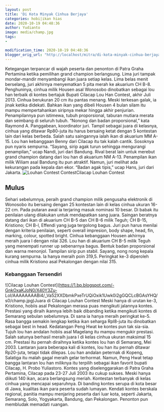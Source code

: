 ```yaml
---
layout: post
title: 'Di Kota Minyak Cinhua Berjaya'
categories: hobi|ikan hias
date: 2020-10-19 04:48:36
author: Yudianto
image: media/champ.jpg
tags:
- 

modification_time: 2020-10-19 04:48:36
blogger_orig_url: "http://localhost/mitra/di-kota-minyak-cinhua-berjaya.html"
---
```


Ketegangan terpancar di wajah peserta dan penonton di Patra Graha Pertamina
ketika pemilihan grand champion berlangsung. Lima juri tampak mondar-mandir
menyambangi ikan juara setiap kelas. Lima belas menit berselang, juri akhirnya
menyematkan 5 pita merah ke akuarium CH B-8. Penghuninya, cinhua milik Housen
asal Wonosobo dinobatkan sebagai lou han terbaik di kontes bertajuk Bupati
Cilacap Lou Han Contest, akhir Juli 2013. Cinhua berukuran 20 cm itu pantas
menang. Meski terkesan galak, ia jinak ketika didekati. Bahkan ikan yang
dibeli Housen 4 bulan silam itu mampu mempertahankan siripnya mekar hingga
akhir penjurian. Penampilannya pun istimewa, tubuh proporsional, taburan
mutiara merata dan seimbang di seluruh tubuh. “Nonong dan badan proporsional,”
kata Raymond A. Panggabean, koordinator juri. Tampil sebagai juara di
kelasnya, cinhua yang ditawar Rp80-juta itu harus bersaing ketat dengan 5
kontestan lain dari kelas berbeda. Salah satu saingannya ialah ikan di
akuarium MM A-15. Lou han kebanggaan Benny dari Cilacap itu tak kalah cantik.
Sosoknya pun nyaris sempurna. “Sayang, sirip agak turun sehingga mengurangi
penampilan,” ucap Nandi, juri dari Bandung. Rival berat lain untuk merebut
grand champion datang dari lou han di akuarium NM A-13. Penampilan ikan milik
Wiliam asal Bandung itu pun atraktif. Namun, juri melihat ada kekurangan pada
kepala dan ekor. “Badan agak tipis,” ucap Hans, juri dari Jakarta. ![Louhan
Contest
Contest](https://1.bp.blogspot.com/-4FeJ8CJdoLo/X40ZpOyEJvI/AAAAAAAABjA/bKKz32yBRKk8jShqiL9cIwue431ss4zYACLcBGAsYHQ/s0/champ.jpg)Cilacap
Louhan Contest

## Mulus

Sehari sebelumnya, peraih grand champion milik pengusaha elektronik di
Wonosobo itu bersaing dengan 25 kontestan lain di kelas cinhua ukuran 16-22
cm. Pada putaran awal ia terjaring masuk nominasi 10 besar. Di babak itu
penilaian ulang dilakukan untuk mendapatkan sang juara. Saingan beratnya
datang dari ikan di akuarium CH B-5 dan CH B-6 milik Teguh; CH B-15,
Kristiono; CH B-l, Effendi yang juga tergolong bagus. Juri pun harus menilai
dengan kriteria penilaian, seperti overall impresion, body shape, head, fin,
marking, colour, spotted bright. Cinhua kebanggaan Housen akhirnya meraih
juara I dengan nilai 326. Lou han di akuarium CH B-5 milik Teguh yang
menempati runner up sebenarnya bagus. Bentuk badan proporsional dan warna
menonjol. Tampilan sirip pun stabil. Sayang, nong nong kepala kurang sempurna.
Ia hanya meraih poin 319,5. Peringkat ke-3 diperoleh cinhua milik Kristiono
asal Pekalongan dengan nilai 315.

### Kebanggaan Tersendiri

![Cilacap Louhan Contest](https://1.bp.blogspot.com/-GnkOxaKJoN0/X40Y3Zu-
LoI/AAAAAAAABi4/_Va52XXDbmkPxeTrUQiOxik1Uwk0i2gGQCLcBGAsYHQ/s0/champ.jpg)Juara
di Cilacap Louhan Contest Meski hanya di urutan ke-3, Kristiono, hobiis asal
Pekalongan merasa puas mengikuti jalannya kontes. Prestasi yang diraih ikannya
lebih baik dibanding ketika mengikuti kontes di Semarang sebulan sebelumnya.
Di sana ia hanya meraih peringkat ke-5. Rasa bangga semakin lengkap ketika
ikan seharga Rpl8-juta itu dinobatkan sebagai best in head. Kedatangan Peng
Hwat ke kontes pun tak sia-sia. Tujuh lou han andalan hobiis asal Magelang itu
mampu mengukir prestasi. Salah satunya berhasil meraih juara I di kelas cinhua
ukuran maksimal 15 cm. Prestasi itu pernah diraihnya ketika kontes lou han di
Semarang, Mei 2003. Lantaran juara beberapa kali di kontes, lou han itu pernah
ditawar Rp20-juta, tetapi tidak dilepas. Lou han andalan peternak di Kopeng,
Salatiga itu malah gagal meraih gelar terhormat. Namun, Peng Hwat tetap bangga
lantaran lou han miliknya itu terpilih sebagai ikan favorit bupati Cilacap, H.
Probo Yuliastoro. Kontes yang diselenggarakan di Patra Graha Pertamina,
Cilacap pada 23-27 Juli 2003 itu cukup sukses. Meski hanya diikuti 140 ikan,
acara berlangsung meriah. Kontestan terbanyak di kelas cinhua yang mencapai
separuhnya. Di banding kontes serupa di kota besar di Jawa, kualitas ikan para
peserta sudah lumayan. Kendati kontes berskala regional, panitia mampu
menjaring peserta dari luar kota, seperti Jakarta, Semarang, Solo, Yogyakarta,
Bandung, dan Pekalongan. Penonton pun membludak memadati ruangan.


